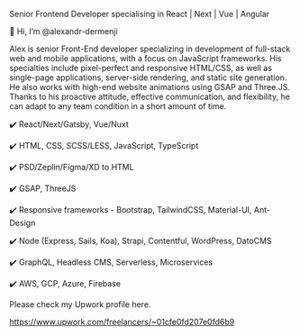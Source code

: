Senior Frontend Developer specialising in React | Next | Vue | Angular

👋 Hi, I’m @alexandr-dermenji

Alex is senior Front-End developer specializing in development of full-stack web and mobile applications, with a focus on JavaScript frameworks.
His specialties include pixel-perfect and responsive HTML/CSS, as well as single-page applications, server-side rendering, and static site generation. He also works with high-end website animations using GSAP and Three.JS.
Thanks to his proactive attitude, effective communication, and flexibility, he can adapt to any team condition in a short amount of time.

✔️ React/Next/Gatsby, Vue/Nuxt

✔️ HTML, CSS, SCSS/LESS, JavaScript, TypeScript

✔️ PSD/Zeplin/Figma/XD to HTML

✔️ GSAP, ThreeJS

✔️ Responsive frameworks - Bootstrap, TailwindCSS, Material-UI, Ant-Design

✔️ Node (Express, Sails, Koa), Strapi, Contentful, WordPress, DatoCMS

✔️ GraphQL, Headless CMS, Serverless, Microservices

✔️ AWS, GCP, Azure, Firebase

Please check my Upwork profile here.

https://www.upwork.com/freelancers/~01cfe0fd207e0fd6b9

<!---
alexandr-dermenji/alexandr-dermenji is a ✨ special ✨ repository because its `README.md` (this file) appears on your GitHub profile.
You can click the Preview link to take a look at your changes.
--->
